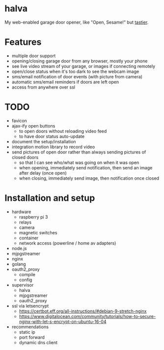 # halva
My web-enabled garage door opener, like "Open, Sesame!" but [tastier](https://en.wikipedia.org/wiki/Halva "information about halva").

# Features
* multiple door support
* opening/closing garage door from any browser, mostly your phone
* see live video stream of your garage, or images if connecting remotely
* open/close status when it's too dark to see the webcam image
* sms/email notification of door events (with picture from camera)
* automatic sms/email reminders if doors are left open
* access from anywhere over ssl

# TODO
* favicon
* ajax-ify open buttons
  * to open doors without reloading video feed
  * to have door status auto-update
* document the setup/installation
* integration motion library to record video
* send pictures of open door rather than always sending pictures of closed doors
  * so that I can see who/what was going on when it was open
  * when opening, immediately send notification, then send an image after delay (once open)
  * when closing, immediately send image, then notification once closed

# Installation and setup
* hardware
  * raspberry pi 3
  * relays
  * camera
  * magnetic switches
  * container
  * network access (powerline / home av adapters)
* node.js
* mjpgstreamer
* nginx
* golang
* oauth2_proxy
  * compile
  * config
* supervisor
  * halva
  * mjpgstreamer
  * oauth2_proxy
* ssl via letsencrypt
  * https://certbot.eff.org/all-instructions/#debian-9-stretch-nginx
  * https://www.digitalocean.com/community/tutorials/how-to-secure-nginx-with-let-s-encrypt-on-ubuntu-16-04
* recommendations
  * static ip
  * port forward
  * dynamic dns client
